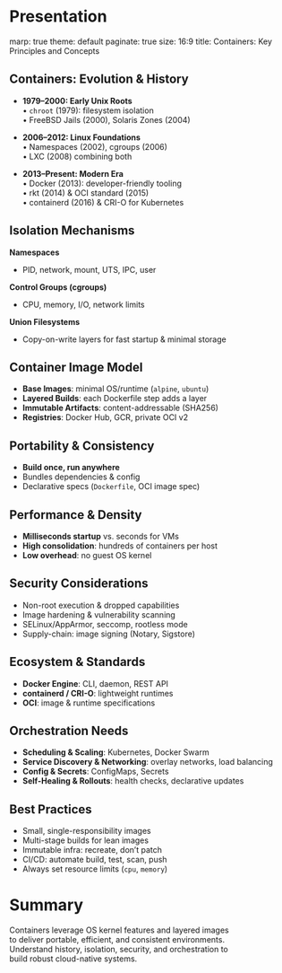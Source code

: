 # Presentation

<div class="slide-content" id="slide-2">

marp: true
theme: default
paginate: true
size: 16:9
title: Containers: Key Principles and Concepts

</div>
<div class="slide-content" id="slide-3">

## Containers: Evolution & History

- **1979–2000: Early Unix Roots**  
  • `chroot` (1979): filesystem isolation  
  • FreeBSD Jails (2000), Solaris Zones (2004)

- **2006–2012: Linux Foundations**  
  • Namespaces (2002), cgroups (2006)  
  • LXC (2008) combining both

- **2013–Present: Modern Era**  
  • Docker (2013): developer-friendly tooling  
  • rkt (2014) & OCI standard (2015)  
  • containerd (2016) & CRI-O for Kubernetes

</div>
<div class="slide-content" id="slide-4">

## Isolation Mechanisms

**Namespaces**
- PID, network, mount, UTS, IPC, user

**Control Groups (cgroups)**
- CPU, memory, I/O, network limits

**Union Filesystems**
- Copy-on-write layers for fast startup & minimal storage

</div>
<div class="slide-content" id="slide-5">

## Container Image Model

- **Base Images**: minimal OS/runtime (`alpine`, `ubuntu`)
- **Layered Builds**: each Dockerfile step adds a layer
- **Immutable Artifacts**: content-addressable (SHA256)
- **Registries**: Docker Hub, GCR, private OCI v2

</div>
<div class="slide-content" id="slide-6">

## Portability & Consistency

- **Build once, run anywhere**
- Bundles dependencies & config
- Declarative specs (`Dockerfile`, OCI image spec)

</div>
<div class="slide-content" id="slide-7">

## Performance & Density

- **Milliseconds startup** vs. seconds for VMs
- **High consolidation**: hundreds of containers per host
- **Low overhead**: no guest OS kernel

</div>
<div class="slide-content" id="slide-8">

## Security Considerations

- Non-root execution & dropped capabilities
- Image hardening & vulnerability scanning
- SELinux/AppArmor, seccomp, rootless mode
- Supply-chain: image signing (Notary, Sigstore)

</div>
<div class="slide-content" id="slide-9">

## Ecosystem & Standards

- **Docker Engine**: CLI, daemon, REST API
- **containerd / CRI-O**: lightweight runtimes
- **OCI**: image & runtime specifications

</div>
<div class="slide-content" id="slide-10">

## Orchestration Needs

- **Scheduling & Scaling**: Kubernetes, Docker Swarm
- **Service Discovery & Networking**: overlay networks, load balancing
- **Config & Secrets**: ConfigMaps, Secrets
- **Self-Healing & Rollouts**: health checks, declarative updates

</div>
<div class="slide-content" id="slide-11">

## Best Practices

- Small, single-responsibility images
- Multi-stage builds for lean images
- Immutable infra: recreate, don’t patch
- CI/CD: automate build, test, scan, push
- Always set resource limits (`cpu`, `memory`)

</div>
<div class="slide-content" id="slide-12">

# Summary

Containers leverage OS kernel features and layered images  
to deliver portable, efficient, and consistent environments.  
Understand history, isolation, security, and orchestration to  
build robust cloud-native systems.

</div>
